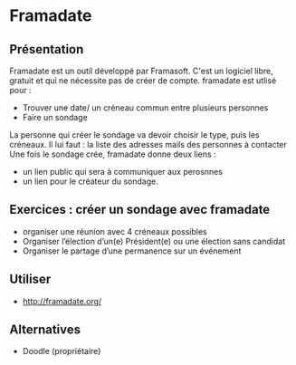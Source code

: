 # Framadate

## Présentation
Framadate est un outil développé par Framasoft. C'est un logiciel libre, gratuit et qui ne nécessite pas de créer de compte.
framadate est utlisé pour :
- Trouver une date/ un créneau commun entre plusieurs personnes
- Faire un sondage

La personne qui créer le sondage va devoir choisir le type, puis les créneaux.
Il lui faut : la liste des adresses mails des personnes à contacter
Une fois le sondage crée, framadate donne deux liens : 
- un lien public qui sera à communiquer aux perosnnes
- un lien pour le créateur du sondage.

## Exercices : créer un sondage avec framadate
 
- organiser une réunion avec 4 créneaux possibles
- Organiser l’élection d’un(e) Président(e) ou une élection sans candidat
- Organiser le partage d’une permanence sur un événement

## Utiliser
- http://framadate.org/

## Alternatives
- Doodle (propriétaire)
